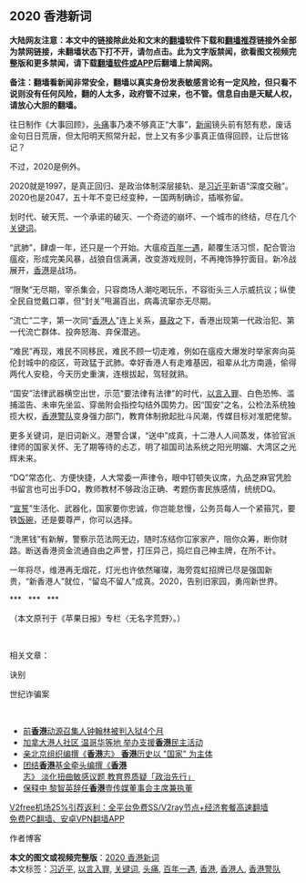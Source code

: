  <h2>2020 香港新词</h2> <p class="notice"><b>大陆网友注意：本文中的链接除此处和文末的<a href="https://github.com/bannedbook/fanqiang" >翻墙</a>软件下载和<a href="https://github.com/killgcd/justmysocks/blob/master/README.md">翻墙推荐</a>链接外全部为禁网链接，未翻墙状态下打不开，请勿点击。此为文字版禁闻，欲看图文视频完整版和更多禁闻，请下载<a href="https://github.com/bannedbook/fanqiang">翻墙软件或APP</a>后翻墙上禁闻网。</p><p>备注：翻墙看新闻非常安全，翻墙以真实身份发表敏感言论有一定风险，但只看不说则没有任何风险，翻的人太多，政府管不过来，也不管。信息自由是天赋人权，请放心大胆的翻墙。</b></p>  <div class="entry">  <p>往日制作《大事回顾》，<a href="https://www.bannedbook.org/bnews/tag/%e5%a4%b4%e7%97%9b/" class="st_tag internal_tag" rel="tag" title="标签 头痛 下的日志">头痛</a>事乃凑不够真正“大事”，<span class='wp_keywordlink_affiliate'><a href="https://www.bannedbook.org/" title="新闻">新闻</a></span>镜头前有怒有悲，废话金句日日荒唐，但太阳明天照常升起，世上又有多少事真正值得回顾，让后世铭记？</p> <p>不过，2020是例外。</p> <p>2020就是1997，是真正回归、是政治体制深层接轨、是<a href="https://www.bannedbook.org/bnews/tag/%e4%b9%a0%e8%bf%91%e5%b9%b3/" class="st_tag internal_tag" rel="tag" title="标签 习近平 下的日志">习近平</a>新语“深度交融”。2020也是2047，五十年不变已经变种，一国两制确诊，插喉弥留。</p> <p>划时代、破天荒、一个承诺的破灭、一个奇迹的崩坏、一个城市的终结，尽在几个<a href="https://www.bannedbook.org/bnews/tag/%e5%85%b3%e9%94%ae%e8%af%8d/" class="st_tag internal_tag" rel="tag" title="标签 关键词 下的日志">关键词</a>。</p> <p>“武肺”，肆虐一年，还只是一个开始。大瘟疫<a href="https://www.bannedbook.org/bnews/tag/%E7%99%BE%E5%B9%B4%E4%B8%80%E9%81%87/" class="st_tag internal_tag" rel="tag" title="标签 百年一遇 下的日志">百年一遇</a>，颠覆生活习惯，配合管治瘟疫，形成完美风暴，战狼自信满满，改变游戏规则，不再掩饰狰狞面目。新冷战展开，<a href="https://www.bannedbook.org/bnews/tag/%e9%a6%99%e6%b8%af/" class="st_tag internal_tag" rel="tag" title="标签 香港 下的日志">香港</a>是战场。</p> <p>“限聚”无尽期，宰杀集会，只容商场人潮吃喝玩乐，不容街头三人示威抗议；纵使全民自觉戴口罩，但“封关”甩漏百出，病毒流窜亦无尽期。</p> <p>“流亡”二字，第一次同“<a href="https://www.bannedbook.org/bnews/tag/%E9%A6%99%E6%B8%AF%E4%BA%BA/" class="st_tag internal_tag" rel="tag" title="标签 香港人 下的日志">香港人</a>”连上关系，<span class='wp_keywordlink'><a href="https://www.bannedbook.org/forum11/topic276.html" title="禁片：评中国共产党的暴政" target="_blank">暴政</a></span>之下，香港出现第一代政治犯、第一代流亡群体、投奔怒海、弃保潜逃。</p>  <p>“难民”再现，难民不同移民，难民不顾一切走难，例如在瘟疫大爆发时举家奔向英伦封城中的疫区，苛政猛于武肺。幸好香港人有走难基因，祖辈从北方南遁，偷得两代人安稳，今天历史重演，连根拔起，驾轻就熟。</p> <p>“国安”法律武器横空出世，示范“要法律有法律”的时代，<a href="https://www.bannedbook.org/bnews/tag/%E4%BB%A5%E8%A8%80%E5%85%A5%E7%BD%AA/" class="st_tag internal_tag" rel="tag" title="标签 以言入罪 下的日志">以言入罪</a>、白色恐怖、滥捕滥告、未审先坐监、穿凿附会指控勾结外国势力。因“国安”之名，公检法系统独揽大权，<a href="https://www.bannedbook.org/bnews/tag/%E9%A6%99%E6%B8%AF%E8%AD%A6%E9%98%9F/" class="st_tag internal_tag" rel="tag" title="标签 香港警队 下的日志">香港警队</a>变身强力部门，教育体制掀起批斗风潮，传媒目标对准肥佬黎。</p> <p>更多关键词，是旧词新义。港警合谋，“送中”成真，十二港人人间蒸发，体验官派律师的国家关怀、无了期等待的忐忑，明了祖国司法系统之阳光明媚、大湾区之光辉未来。</p> <p>“DQ”常态化、方便快捷，人大常委一声律令，眼中钉顿失议席，九品芝麻官凭脸书留言也可出手DQ，教师教材不够政治正确、考题伤害民族感情，统统DQ。</p> <p>“<span class='wp_keywordlink'><a href="https://www.bannedbook.org/forum5/topic17.html" title="宣誓与预言" target="_blank">宣誓</a></span>”生活化、武器化，国家要你忠诚，你岂能怠慢，公务员每人一个紧箍咒，要铁<span class='wp_keywordlink'><a href="https://www.bannedbook.org/forum11/topic308.html" title="禁片：饭碗是党给的吗？" target="_blank">饭碗</a></span>，还是要尊严，你可以选择。</p> <p>“洗黑钱”有新解，警察示范法网无边，随时冻结你冚家家产，阻你众筹，断你财路。断送香港资金流通自由之声誉，打压异己，捣烂自己神主牌，在所不计。</p> <p>一年将尽，维港再无烟花，灯光也许依然璀璨，海旁霓虹招牌已尽是强国新贵，“新香港人”就位，“留岛不留人”成真。2020，告别旧家园，勇闯新世界。</p>  <p>***   ***   ***</p> <p>（本文原刊于《苹果日报》专栏〈无名字荒野〉。）</p> <p> </p> <p>相关文章：</p> <p>诀别</p> <p>世纪诈骗案</p> <p> </p>  <ul class='op-related-articles' title='相关阅读'> <li><a href='https://www.bannedbook.org/bnews/headline/20201229/1457308.html' target='_blank'>前<b>香港</b>动源召集人钟翰林被判入狱4个月</a></li> <li><a href='https://www.bannedbook.org/bnews/worldnews/20201229/1457283.html' target='_blank'>加拿大港人社区 温哥华等地 举办支援<b>香港</b>民主活动</a></li> <li><a href='https://www.bannedbook.org/bnews/ssgc/20201229/1457275.html' target='_blank'>亲北京组织编撰《<b>香港</b>志》 <b>香港</b>历史以 "国家" 为主体</a></li> <li><a href='https://www.bannedbook.org/bnews/headline/20201229/1457273.html' target='_blank'>团结<b>香港</b>基金牵头编撰《<b>香港</b>志》 淡化扭曲敏感议题 教育界质疑「政治先行」</a></li> <li><a href='https://www.bannedbook.org/bnews/cnnews/hknews/20201229/1457270.html' target='_blank'>保释中 黎智英辞任<b>香港</b>壹传媒董事会主席兼执董</a></li> </ul> <p class="texttj"> <a href="https://www.bannedbook.org/forum23/topic22702.html" target="_blank">V2free机场25%引荐返利：全平台免费SS/V2ray节点+经济套餐高速翻墙</a><br/> <a href="https://github.com/bannedbook/fanqiang/wiki/%E7%A6%81%E9%97%BB%E7%BD%91%E5%AE%89%E5%8D%93%E7%BF%BB%E5%A2%99%E6%96%B0%E9%97%BBAPP" target="_blank">免费PC翻墙、安卓VPN翻墙APP</a></p><p>作者博客</p><a name='sharetosocial'></a>       <div><b>本文的图文或视频完整版</b>：<a href='https://www.bannedbook.org/bnews/comments/20201230/1457369.html'>2020 香港新词</a></div>  </div><!--END ENTRY--> <div class="postfooter"> <div>本文标签：<a href="https://www.bannedbook.org/bnews/tag/%e4%b9%a0%e8%bf%91%e5%b9%b3/" rel="tag">习近平</a>, <a href="https://www.bannedbook.org/bnews/tag/%E4%BB%A5%E8%A8%80%E5%85%A5%E7%BD%AA/" rel="tag">以言入罪</a>, <a href="https://www.bannedbook.org/bnews/tag/%e5%85%b3%e9%94%ae%e8%af%8d/" rel="tag">关键词</a>, <a href="https://www.bannedbook.org/bnews/tag/%e5%a4%b4%e7%97%9b/" rel="tag">头痛</a>, <a href="https://www.bannedbook.org/bnews/tag/%E7%99%BE%E5%B9%B4%E4%B8%80%E9%81%87/" rel="tag">百年一遇</a>, <a href="https://www.bannedbook.org/bnews/tag/%e9%a6%99%e6%b8%af/" rel="tag">香港</a>, <a href="https://www.bannedbook.org/bnews/tag/%E9%A6%99%E6%B8%AF%E4%BA%BA/" rel="tag">香港人</a>, <a href="https://www.bannedbook.org/bnews/tag/%E9%A6%99%E6%B8%AF%E8%AD%A6%E9%98%9F/" rel="tag">香港警队</a></div>  </div><!--END POSTFOOTER--> 